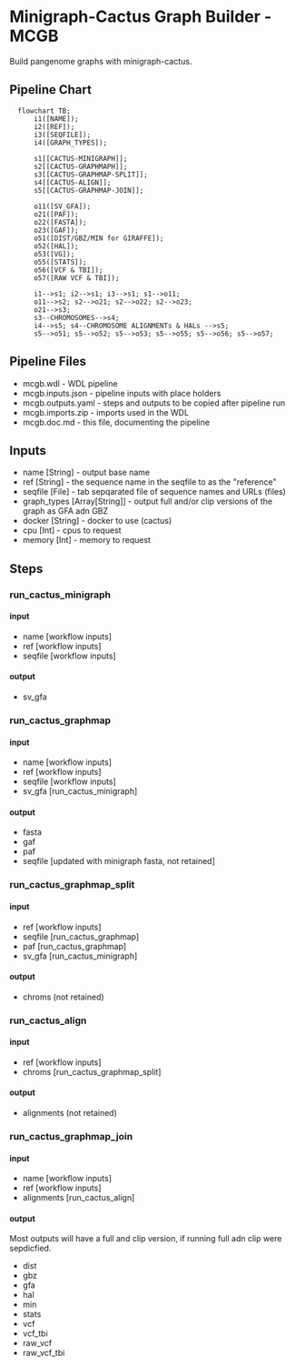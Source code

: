 # Minigraph-Cactus Graph Builder - MCGB

Build pangenome graphs with minigraph-cactus.

## Pipeline Chart
```mermaid
  flowchart TB;
      i1([NAME]);
      i2([REF]);
      i3([SEQFILE]);
      i4([GRAPH_TYPES]);

      s1[[CACTUS-MINIGRAPH]];
      s2[[CACTUS-GRAPHMAPH]];
      s3[[CACTUS-GRAPHMAP-SPLIT]];
      s4[[CACTUS-ALIGN]];
      s5[[CACTUS-GRAPHMAP-JOIN]];

      o11([SV_GFA]);
      o21([PAF]);
      o22([FASTA]);
      o23([GAF]);
      o51([DIST/GBZ/MIN for GIRAFFE]);
      o52([HAL]);
      o53([VG]);
      o55([STATS]);
      o56([VCF & TBI]);
      o57([RAW VCF & TBI]);

      i1-->s1; i2-->s1; i3-->s1; s1-->o11;
      o11-->s2; s2-->o21; s2-->o22; s2-->o23;
      o21-->s3;
      s3--CHROMOSOMES-->s4;
      i4-->s5; s4--CHROMOSOME ALIGNMENTs & HALs -->s5;
      s5-->o51; s5-->o52; s5-->o53; s5-->o55; s5-->o56; s5-->o57; 
```

## Pipeline Files
* mcgb.wdl          - WDL pipeline
* mcgb.inputs.json  - pipeline inputs with place holders
* mcgb.outputs.yaml - steps and outputs to be copied after pipeline run
* mcgb.imports.zip  - imports used in the WDL
* mcgb.doc.md       - this file, documenting the pipeline

## Inputs
* name [String] - output base name
* ref [String] - the sequence name in the seqfile to as the "reference"
* seqfile [File] - tab sepqarated file of sequence names and URLs (files)
* graph_types [Array[String]] - output full and/or clip versions of the graph as GFA adn GBZ
* docker [String] - docker to use (cactus)
* cpu [Int] - cpus to request
* memory [Int] - memory to request

## Steps
### run_cactus_minigraph
#### input
* name [workflow inputs]
* ref [workflow inputs]
* seqfile [workflow inputs]
#### output
* sv_gfa
### run_cactus_graphmap
#### input
* name [workflow inputs]
* ref [workflow inputs]
* seqfile [workflow inputs]
* sv_gfa [run_cactus_minigraph]
#### output
* fasta
* gaf
* paf
* seqfile [updated with minigraph fasta, not retained]
### run_cactus_graphmap_split
#### input
* ref [workflow inputs]
* seqfile [run_cactus_graphmap]
* paf [run_cactus_graphmap]
* sv_gfa [run_cactus_minigraph]
#### output
* chroms (not retained)
### run_cactus_align
#### input
* ref [workflow inputs]
* chroms [run_cactus_graphmap_split]
#### output
* alignments (not retained)
### run_cactus_graphmap_join
#### input
* name [workflow inputs]
* ref [workflow inputs]
* alignments [run_cactus_align]
#### output
Most outputs will have a full and clip version, if running full adn clip were sepdicfied.
* dist
* gbz
* gfa
* hal
* min
* stats
* vcf
* vcf_tbi
* raw_vcf
* raw_vcf_tbi
